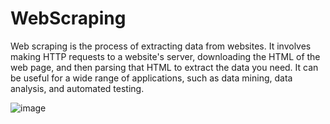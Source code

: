 # WebScraping
Web scraping is the process of extracting data from websites. 
It involves making HTTP requests to a website's server, downloading the HTML of the web page, and then parsing that HTML to extract the data you need.
It can be useful for a wide range of applications, such as data mining, data analysis, and automated testing.

![image](https://user-images.githubusercontent.com/96490190/209443409-248d355b-6bbd-4a3e-84cb-80c7126c4bd1.png)

